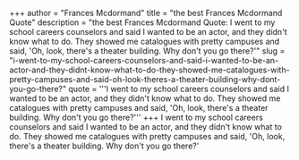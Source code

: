 +++
author = "Frances Mcdormand"
title = "the best Frances Mcdormand Quote"
description = "the best Frances Mcdormand Quote: I went to my school careers counselors and said I wanted to be an actor, and they didn't know what to do. They showed me catalogues with pretty campuses and said, 'Oh, look, there's a theater building. Why don't you go there?'"
slug = "i-went-to-my-school-careers-counselors-and-said-i-wanted-to-be-an-actor-and-they-didnt-know-what-to-do-they-showed-me-catalogues-with-pretty-campuses-and-said-oh-look-theres-a-theater-building-why-dont-you-go-there?"
quote = '''I went to my school careers counselors and said I wanted to be an actor, and they didn't know what to do. They showed me catalogues with pretty campuses and said, 'Oh, look, there's a theater building. Why don't you go there?'''
+++
I went to my school careers counselors and said I wanted to be an actor, and they didn't know what to do. They showed me catalogues with pretty campuses and said, 'Oh, look, there's a theater building. Why don't you go there?'
